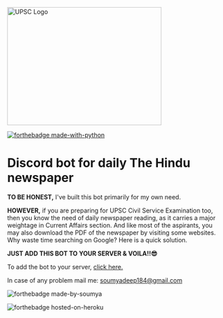 <img src="https://github.com/imsoumya18/newspaper_bot/blob/main/assets/UPSC.jpg" alt="UPSC Logo" width="356" height="272">

[![forthebadge made-with-python](http://ForTheBadge.com/images/badges/made-with-python.svg)](https://www.python.org/)

# Discord bot for daily The Hindu newspaper
<p>
  <b>TO BE HONEST,</b> I've built this bot primarily for my own need.
</p>

<p>
  <b>HOWEVER,</b> if you are preparing for UPSC Civil Service Examination too, then you know the need of daily newspaper reading, as it carries a major weightage in Current Affairs section. And like most of the aspirants, you may also download the PDF of the newspaper by visiting some websites. Why waste time searching on Google? Here is a quick solution.
</p>

**JUST ADD THIS BOT TO YOUR SERVER & VOILA!!😎**

To add the bot to your server,
<a href="https://discord.com/api/oauth2/authorize?client_id=842376092505473074&permissions=2148001856&scope=bot">click here.</a>

In case of any problem mail me: <a href="mailto:soumyadeep184@gmail.com">soumyadeep184@gmail.com</a> 

![forthebadge made-by-soumya](https://img.shields.io/badge/CREATED_BY-SOUMYA-blue)


![forthebadge hosted-on-heroku](https://img.shields.io/badge/HOSTED_ON-HEROKU-brightgreen)
